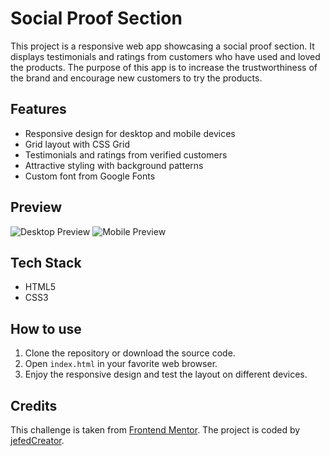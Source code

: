 # Social Proof Section

This project is a responsive web app showcasing a social proof section. It displays testimonials and ratings from customers who have used and loved the products. The purpose of this app is to increase the trustworthiness of the brand and encourage new customers to try the products.

## Features

- Responsive design for desktop and mobile devices
- Grid layout with CSS Grid
- Testimonials and ratings from verified customers
- Attractive styling with background patterns
- Custom font from Google Fonts

## Preview

![Desktop Preview](./preview/desktop-preview.png)
![Mobile Preview](./preview/mobile-preview.png)

## Tech Stack

- HTML5
- CSS3

## How to use

1. Clone the repository or download the source code.
2. Open `index.html` in your favorite web browser.
3. Enjoy the responsive design and test the layout on different devices.

## Credits

This challenge is taken from [Frontend Mentor](https://www.frontendmentor.io?ref=challenge). The project is coded by [jefedCreator](https://github.com/JefedCreator).
